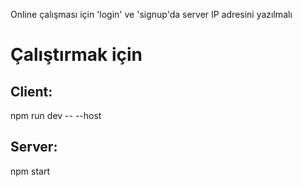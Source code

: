 Online çalışması için 'login' ve 'signup'da server IP adresini yazılmalı

# Çalıştırmak için

## Client:
npm run dev -- --host

## Server:
npm start